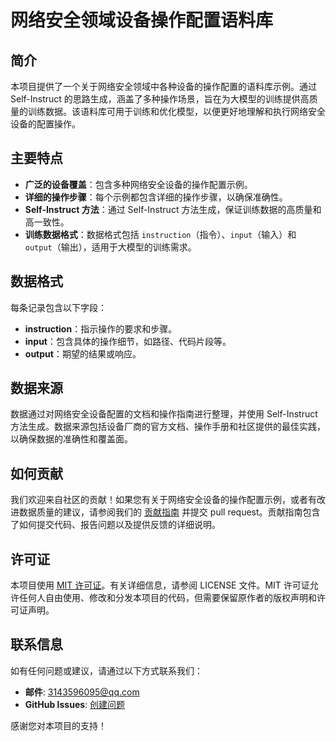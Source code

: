 # 网络安全领域设备操作配置语料库

## 简介

本项目提供了一个关于网络安全领域中各种设备的操作配置的语料库示例。通过 Self-Instruct 的思路生成，涵盖了多种操作场景，旨在为大模型的训练提供高质量的训练数据。该语料库可用于训练和优化模型，以便更好地理解和执行网络安全设备的配置操作。

## 主要特点

- **广泛的设备覆盖**：包含多种网络安全设备的操作配置示例。
- **详细的操作步骤**：每个示例都包含详细的操作步骤，以确保准确性。
- **Self-Instruct 方法**：通过 Self-Instruct 方法生成，保证训练数据的高质量和高一致性。
- **训练数据格式**：数据格式包括 `instruction`（指令）、`input`（输入）和 `output`（输出），适用于大模型的训练需求。

## 数据格式

每条记录包含以下字段：

- **instruction**：指示操作的要求和步骤。
- **input**：包含具体的操作细节，如路径、代码片段等。
- **output**：期望的结果或响应。

## 数据来源

数据通过对网络安全设备配置的文档和操作指南进行整理，并使用 Self-Instruct 方法生成。数据来源包括设备厂商的官方文档、操作手册和社区提供的最佳实践，以确保数据的准确性和覆盖面。

## 如何贡献

我们欢迎来自社区的贡献！如果您有关于网络安全设备的操作配置示例，或者有改进数据质量的建议，请参阅我们的 [贡献指南](CONTRIBUTING.md) 并提交 pull request。贡献指南包含了如何提交代码、报告问题以及提供反馈的详细说明。

## 许可证

本项目使用 [MIT 许可证](LICENSE)。有关详细信息，请参阅 LICENSE 文件。MIT 许可证允许任何人自由使用、修改和分发本项目的代码，但需要保留原作者的版权声明和许可证声明。

## 联系信息

如有任何问题或建议，请通过以下方式联系我们：

- **邮件**: 3143596095@qq.com
- **GitHub Issues**: [创建问题](https://github.com/yourusername/your-repository/issues)

感谢您对本项目的支持！

